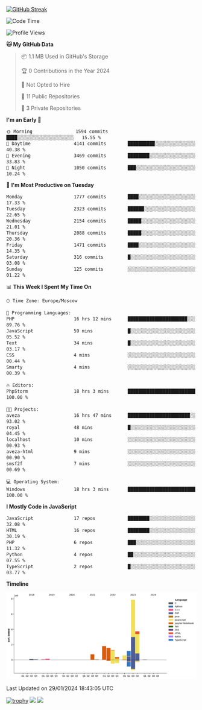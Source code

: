 [![GitHub Streak](https://github-readme-streak-stats.herokuapp.com/?user=yogik10)](https://git.io/streak-stats)
<!--START_SECTION:waka-->
![Code Time](http://img.shields.io/badge/Code%20Time-180%20hrs%2044%20mins-blue)

![Profile Views](http://img.shields.io/badge/Profile%20Views-0-blue)

**🐱 My GitHub Data** 

> 📦 1.1 MB Used in GitHub's Storage 
 > 
> 🏆 0 Contributions in the Year 2024
 > 
> 🚫 Not Opted to Hire
 > 
> 📜 11 Public Repositories 
 > 
> 🔑 3 Private Repositories 
 > 
**I'm an Early 🐤** 

```text
🌞 Morning                1594 commits        ████░░░░░░░░░░░░░░░░░░░░░   15.55 % 
🌆 Daytime                4141 commits        ██████████░░░░░░░░░░░░░░░   40.38 % 
🌃 Evening                3469 commits        ████████░░░░░░░░░░░░░░░░░   33.83 % 
🌙 Night                  1050 commits        ███░░░░░░░░░░░░░░░░░░░░░░   10.24 % 
```
📅 **I'm Most Productive on Tuesday** 

```text
Monday                   1777 commits        ████░░░░░░░░░░░░░░░░░░░░░   17.33 % 
Tuesday                  2323 commits        ██████░░░░░░░░░░░░░░░░░░░   22.65 % 
Wednesday                2154 commits        █████░░░░░░░░░░░░░░░░░░░░   21.01 % 
Thursday                 2088 commits        █████░░░░░░░░░░░░░░░░░░░░   20.36 % 
Friday                   1471 commits        ████░░░░░░░░░░░░░░░░░░░░░   14.35 % 
Saturday                 316 commits         █░░░░░░░░░░░░░░░░░░░░░░░░   03.08 % 
Sunday                   125 commits         ░░░░░░░░░░░░░░░░░░░░░░░░░   01.22 % 
```


📊 **This Week I Spent My Time On** 

```text
🕑︎ Time Zone: Europe/Moscow

💬 Programming Languages: 
PHP                      16 hrs 12 mins      ██████████████████████░░░   89.76 % 
JavaScript               59 mins             █░░░░░░░░░░░░░░░░░░░░░░░░   05.52 % 
Text                     34 mins             █░░░░░░░░░░░░░░░░░░░░░░░░   03.17 % 
CSS                      4 mins              ░░░░░░░░░░░░░░░░░░░░░░░░░   00.44 % 
Smarty                   4 mins              ░░░░░░░░░░░░░░░░░░░░░░░░░   00.39 % 

🔥 Editors: 
PhpStorm                 18 hrs 3 mins       █████████████████████████   100.00 % 

🐱‍💻 Projects: 
aveza                    16 hrs 47 mins      ███████████████████████░░   93.02 % 
royal                    48 mins             █░░░░░░░░░░░░░░░░░░░░░░░░   04.45 % 
localhost                10 mins             ░░░░░░░░░░░░░░░░░░░░░░░░░   00.93 % 
aveza-html               9 mins              ░░░░░░░░░░░░░░░░░░░░░░░░░   00.90 % 
smsf2f                   7 mins              ░░░░░░░░░░░░░░░░░░░░░░░░░   00.69 % 

💻 Operating System: 
Windows                  18 hrs 3 mins       █████████████████████████   100.00 % 
```

**I Mostly Code in JavaScript** 

```text
JavaScript               17 repos            ████████░░░░░░░░░░░░░░░░░   32.08 % 
HTML                     16 repos            ████████░░░░░░░░░░░░░░░░░   30.19 % 
PHP                      6 repos             ███░░░░░░░░░░░░░░░░░░░░░░   11.32 % 
Python                   4 repos             ██░░░░░░░░░░░░░░░░░░░░░░░   07.55 % 
TypeScript               2 repos             █░░░░░░░░░░░░░░░░░░░░░░░░   03.77 % 
```



**Timeline**

![Lines of Code chart](https://raw.githubusercontent.com/Yogik10/Yogik10/main/assets/bar_graph.png)


 Last Updated on 29/01/2024 18:43:05 UTC
<!--END_SECTION:waka-->
[![trophy](https://github-profile-trophy.vercel.app/?username=yogik10)](https://github.com/ryo-ma/github-profile-trophy)
![](https://github-profile-summary-cards.vercel.app/api/cards/profile-details?username=yogik10&theme=solarized_dark)
![](https://github-profile-summary-cards.vercel.app/api/cards/most-commit-language?username=yogik10&theme=solarized_dark)


